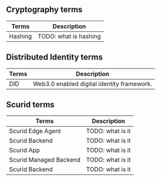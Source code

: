 ## Cryptography terms

| Terms   | Description           |
|---------|-----------------------|
| Hashing | TODO: what is hashing |


## Distributed Identity terms

| Terms | Description                                |
|-------|--------------------------------------------|
| DID   | Web3.0 enabled digital identity framework. |



## Scurid terms

| Terms                  | Description      |
|------------------------|------------------|
| Scurid Edge Agent      | TODO: what is it |
| Scurid Backend         | TODO: what is it |
| Scurid App             | TODO: what is it |
| Scurid Managed Backend | TODO: what is it |
| Scurid Backend         | TODO: what is it |